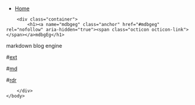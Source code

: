 <!DOCTYPE html>
<html>
<head>
	<meta charset="utf-8">
	<title>README.md</title>
	<link href="http://cdn.bootcss.com/bootstrap/3.3.4/css/bootstrap.min.css" rel="stylesheet">
    <link href="http://cdn.bootcss.com/font-awesome/4.2.0/css/font-awesome.min.css" rel="stylesheet">
    <link href="http://static.bootcss.com/www/assets/css/site.min.css?v5" rel="stylesheet">
    <!-- <link crossorigin="anonymous" href="https://assets-cdn.github.com/assets/github-6670887f84dea33391b25bf5af0455816ab82a9bec8f4f5e4d8160d53b08c0f3.css" integrity="sha256-ZnCIf4TeozORslv1rwRVgWq4Kpvsj09eTYFg1TsIwPM=" media="all" rel="stylesheet" /> -->
    <link crossorigin="anonymous" href="https://assets-cdn.github.com/assets/github2-53964e9b93636aa437196c028e3b15febd3c6d5a52d4e8368a9c2894932d294e.css" integrity="sha256-U5ZOm5NjaqQ3GWwCjjsV/r08bVpS1Og2ipwolJMtKU4=" media="all" rel="stylesheet" />
</head>
	<body>
		<div class="container">
			<nav class="navbar navbar-default" role="navigation" id="navbar">
				<div class="collapse navbar-collapse navbar-ex1-collapse">
					<ul class="nav navbar-nav" id="menu">
						<li><a href="/README.md.html">Home</a></li>
					</ul>
				</div>
			</nav>
		</div>

		<div class="container">
			<h1><a name="mdbgeg" class="anchor" href="#mdbgeg" rel="nofollow" aria-hidden="true"><span class="octicon octicon-link"></span></a>mdbgEg</h1>

<p>markdown blog engine</p>

<p>#<a href="ext/README.md.html" rel="nofollow">ext</a></p>

<p>#<a href="md/README.md.html" rel="nofollow">md</a></p>

<p>#<a href="rdr/README.md.html" rel="nofollow">rdr</a></p>

		</div>
	</body>
</html>
